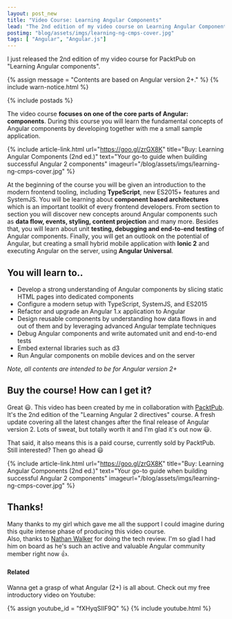 ```yaml
---
layout: post_new
title: "Video Course: Learning Angular Components"
lead: "The 2nd edition of my video course on Learning Angular Components"
postimg: "blog/assets/imgs/learning-ng-cmps-cover.jpg"
tags: [ "Angular", "Angular.js"]
---
```


<div class="article-intro">
  I just released the 2nd edition of my video course for PacktPub on "Learning Angular components".
</div>

{% assign message = "Contents are based on Angular version 2+." %}
{% include warn-notice.html %}

{% include postads %}

The video course **focuses on one of the core parts of Angular: components**. During this course you will learn the fundamental concepts of Angular components by developing together with me a small sample application.

{% include article-link.html
	url="https://goo.gl/zrGX8K"
    title="Buy: Learning Angular Components (2nd ed.)"
	text="Your go-to guide when building successful Angular 2 components"
    imageurl="/blog/assets/imgs/learning-ng-cmps-cover.jpg"
%}

At the beginning of the course you will be given an introduction to the modern frontend tooling, including **TypeScript**, new ES2015+ features and SystemJS. You will be learning about **component based architectures** which is an important toolkit of every frontend developers. From section to section you will discover new concepts around Angular components such as **data flow, events, styling, content projection** and many more. Besides that, you will learn about unit **testing, debugging and end-to-end testing** of Angular components. Finally, you will get an outlook on the potential of Angular, but creating a small hybrid mobile application with **Ionic 2** and executing Angular on the server, using **Angular Universal**.

## You will learn to..

- Develop a strong understanding of Angular components by slicing static HTML pages into dedicated components
- Configure a modern setup with TypeScript, SystemJS, and ES2015
- Refactor and upgrade an Angular 1.x application to Angular
- Design reusable components by understanding how data flows in and out of them and by leveraging advanced Angular template techniques
- Debug Angular components and write automated unit and end-to-end tests
- Embed external libraries such as d3 
- Run Angular components on mobile devices and on the server

_Note, all contents are intended to be for Angular version 2+_

## Buy the course! How can I get it?

Great :smiley:. This video has been created by me in collaboration with [PacktPub](https://www.packtpub.com/). It's the 2nd edition of the "Learning Angular 2 directives" course. A fresh update covering all the latest changes after the final release of Angular version 2. Lots of sweat, but totally worth it and I'm glad it's out now :smiley:.

That said, it also means this is a paid course, currently sold by PacktPub. Still interested? Then go ahead :smiley:

{% include article-link.html
	url="https://goo.gl/zrGX8K"
    title="Buy: Learning Angular Components (2nd ed.)"
	text="Your go-to guide when building successful Angular 2 components"
    imageurl="/blog/assets/imgs/learning-ng-cmps-cover.jpg"
%}

## Thanks!

Many thanks to my girl which gave me all the support I could imagine during this quite intense phase of producing this video course.  
Also, thanks to [Nathan Walker](https://twitter.com/wwwalkerrun) for doing the tech review. I'm so glad I had him on board as he's such an active and valuable Angular community member right now :+1:.

#### Related

Wanna get a grasp of what Angular (2+) is all about. Check out my free introductory video on Youtube:

{% assign youtube_id = "fXHyqSIIF9Q" %}
{% include youtube.html %}

